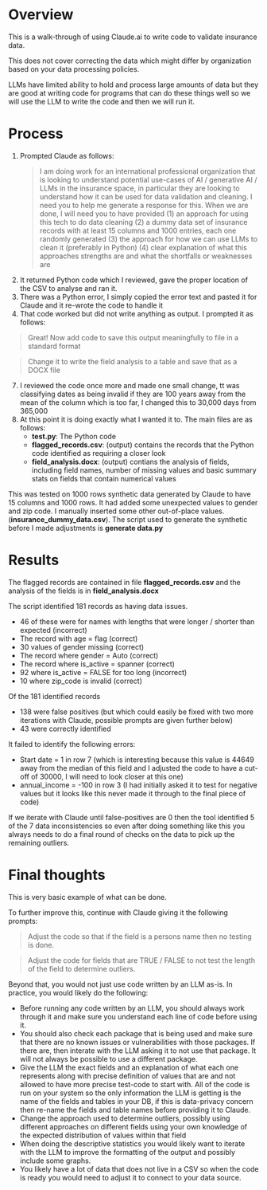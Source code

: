 # Overview
This is a walk-through of using Claude.ai to write code to validate insurance data.

This does not cover correcting the data which might differ by organization based on your data processing policies.

LLMs have limited ability to hold and process large amounts of data but they are good at writing code for programs that can do these things well so we will use the LLM to write the code and then we will run it.

# Process
1. Prompted Claude as follows:
   > I am doing work for an international professional organization that is looking to understand potential use-cases of AI / generative AI / LLMs in the insurance space, in particular they are looking to understand how it can be used for data validation and cleaning. I need you to help me generate a response for this. When we are done, I will need you to have provided (1) an approach for using this tech to do data cleaning (2) a dummy data set of insurance records with at least 15 columns and 1000 entries, each one randomly generated (3) the approach for how we can use LLMs to clean it (preferably in Python) (4) clear explanation of what this approaches strengths are and what the shortfalls or weaknesses are
3. It returned Python code which I reviewed, gave the proper location of the CSV to analyse and ran it.
4. There was a Python error, I simply copied the error text and pasted it for Claude and it re-wrote the code to handle it
5. That code worked but did not write anything as output. I prompted it as follows:
> Great! Now add code to save this output meaningfully to file in a standard format

> Change it to write the field analysis to a table and save that as a DOCX file
7. I reviewed the code once more and made one small change, tt was classifying dates as being invalid if they are 100 years away from the mean of the column which is too far, I changed this to 30,000 days from 365,000
8. At this point it is doing exactly what I wanted it to. The main files are as follows:
   * **test.py**: The Python code
   * **flagged_records.csv**: (output) contains the records that the Python code identified as requiring a closer look
   * **field_analysis.docx**: (output) contians the analysis of fields, including field names, number of missing values and basic summary stats on fields that contain numerical values

This was tested on 1000 rows synthetic data generated by Claude to have 15 columns and 1000 rows. It had added some unexpected values to gender and zip code. I manually inserted some other out-of-place values. (**insurance_dummy_data.csv**). The script used to generate the synthetic before I made adjustments is **generate data.py**

# Results
The flagged records are contained in file **flagged_records.csv** and the analysis of the fields is in **field_analysis.docx**

The script identified 181 records as having data issues.
* 46 of these were for names with lengths that were longer / shorter than expected (incorrect)
* The record with age = flag (correct)
* 30 values of gender missing (correct)
* The record where gender = Auto (correct)
* The record where is_active = spanner (correct)
* 92 where is_active = FALSE for too long (incorrect)
* 10 where zip_code is invalid (correct)

Of the 181 identified records
* 138 were false positives (but which could easily be fixed with two more iterations with Claude, possible prompts are given further below)
* 43 were correctly identified

It failed to identify the following errors:
* Start date = 1 in row 7 (which is interesting because this value is 44649 away from the median of this field and I adjusted the code to have a cut-off of 30000, I will need to look closer at this one)
* annual_income = -100 in row 3 (I had initially asked it to test for negative values but it looks like this never made it through to the final piece of code)

If we iterate with Claude until false-positives are 0 then the tool identified 5 of the 7 data inconsistencies so even after doing something like this you always needs to do a final round of checks on the data to pick up the remaining outliers.

# Final thoughts
This is very basic example of what can be done.

To further improve this, continue with Claude giving it the following prompts:
> Adjust the code so that if the field is a persons name then no testing is done.

> Adjust the code for fields that are TRUE / FALSE to not test the length of the field to determine outliers.


Beyond that, you would not just use code written by an LLM as-is. In practice, you would likely do the following:
* Before running any code written by an LLM, you should always work through it and make sure you understand each line of code before using it.
* You should also check each package that is being used and make sure that there are no known issues or vulnerabilities with those packages. If there are, then interate with the LLM asking it to not use that package. It will not always be possible to use a different package.
* Give the LLM the exact fields and an explanation of what each one represents along with precise definition of values that are and not allowed to have more precise test-code to start with. All of the code is run on your system so the only information the LLM is getting is the name of the fields and tables in your DB, if this is data-privacy concern then re-name the fields and table names before providing it to Claude.
* Change the approach used to determine outliers, possibly using different approaches on different fields using your own knowledge of the expected distribution of values within that field
* When doing the descriptive statistics you would likely want to iterate with the LLM to improve the formatting of the output and possibly include some graphs.
* You likely have a lot of data that does not live in a CSV so when the code is ready you would need to adjust it to connect to your data source.


